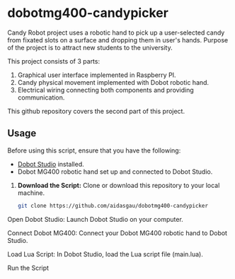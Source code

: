 # dobotmg400-candypicker
Candy Robot project uses a robotic hand to pick up a user-selected candy from fixated slots on a surface and dropping them in user's hands. Purpose of the project is to attract new students to the university.

This project consists of 3 parts:

1. Graphical user interface implemented in Raspberry PI.
2. Candy physical movement implemented with Dobot robotic hand.
3. Electrical wiring connecting both components and providing communication.

This github repository covers the second part of this project.

## Usage

Before using this script, ensure that you have the following:

- [Dobot Studio](https://www.dobot-robots.com/service/download-center) installed.
- Dobot MG400 robotic hand set up and connected to Dobot Studio.

1. **Download the Script:**
   Clone or download this repository to your local machine.

   ```bash
   git clone https://github.com/aidasgau/dobotmg400-candypicker
Open Dobot Studio:
Launch Dobot Studio on your computer.

Connect Dobot MG400:
Connect your Dobot MG400 robotic hand to Dobot Studio.

Load Lua Script:
In Dobot Studio, load the Lua script file (main.lua).

Run the Script
